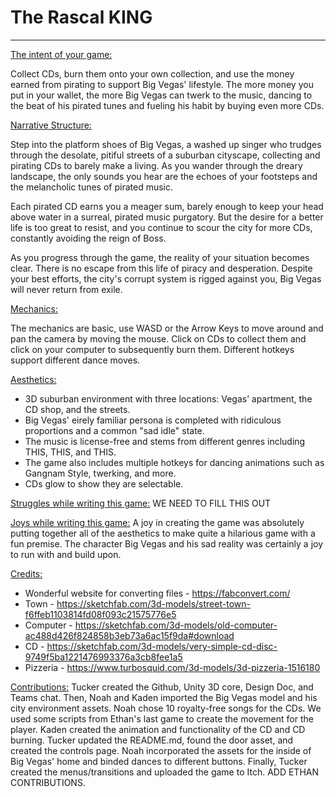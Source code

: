 # The Rascal KING
-----------------

<ins>The intent of your game:</ins>

Collect CDs, burn them onto your own collection, and use the money earned from pirating to support Big Vegas' lifestyle. The more money you put in your wallet, the more Big Vegas can twerk to the music, dancing to the beat of his pirated tunes and fueling his habit by buying even more CDs.

<ins>Narrative Structure:</ins>

Step into the platform shoes of Big Vegas, a washed up singer who trudges through the desolate, pitiful streets of a suburban cityscape, collecting and pirating CDs to barely make a living. As you wander through the dreary landscape, the only sounds you hear are the echoes of your footsteps and the melancholic tunes of pirated music.

Each pirated CD earns you a meager sum, barely enough to keep your head above water in a surreal, pirated music purgatory. But the desire for a better life is too great to resist, and you continue to scour the city for more CDs, constantly avoiding the reign of Boss.

As you progress through the game, the reality of your situation becomes clear. There is no escape from this life of piracy and desperation. Despite your best efforts, the city's corrupt system is rigged against you, Big Vegas will never return from exile.

<ins>Mechanics:</ins>

The mechanics are basic, use WASD or the Arrow Keys to move around and pan the camera by moving the mouse. Click on CDs to collect them and click on your computer to subsequently burn them. Different hotkeys support different dance moves.

<ins>Aesthetics:</ins>

- 3D suburban environment with three locations: Vegas’ apartment, the CD shop, and the streets.
- Big Vegas' eirely familiar persona is completed with ridiculous proportions and a common "sad idle" state.
- The music is license-free and stems from different genres including THIS, THIS, and THIS.
- The game also includes multiple hotkeys for dancing animations such as Gangnam Style, twerking, and more.
- CDs glow to show they are selectable.

<ins>Struggles while writing this game:</ins>
WE NEED TO FILL THIS OUT

<ins>Joys while writing this game:</ins>
A joy in creating the game was absolutely putting together all of the aesthetics to make quite a hilarious game with a fun premise. The character Big Vegas and his sad reality was certainly a joy to run with and build upon.

<ins>Credits:</ins>

- Wonderful website for converting files - https://fabconvert.com/
- Town - https://sketchfab.com/3d-models/street-town-f6ffeb1103814fd08f093c21575776e5
- Computer - https://sketchfab.com/3d-models/old-computer-ac488d426f824858b3eb73a6ac15f9da#download
- CD - https://sketchfab.com/3d-models/very-simple-cd-disc-9749f5ba1221476993376a3cb8fee1a5
- Pizzeria - https://www.turbosquid.com/3d-models/3d-pizzeria-1516180

<ins>Contributions:</ins>
Tucker created the Github, Unity 3D core, Design Doc, and Teams chat. Then, Noah and Kaden imported the Big Vegas model and his city environment assets. Noah chose 10 royalty-free songs for the CDs. We used some scripts from Ethan's last game to create the movement for the player. Kaden created the animation and functionality of the CD and CD burning. Tucker updated the README.md, found the door asset, and created the controls page. Noah incorporated the assets for the inside of Big Vegas' home and binded dances to different buttons. Finally, Tucker created the menus/transitions and uploaded the game to Itch. ADD ETHAN CONTRIBUTIONS.

